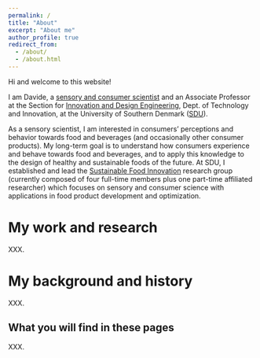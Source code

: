 ```yaml
---
permalink: /
title: "About"
excerpt: "About me"
author_profile: true
redirect_from: 
  - /about/
  - /about.html
---
```


Hi and welcome to this website! 

I am Davide, a [sensory and consumer scientist](https://en.wikipedia.org/wiki/Sensory_analysis) and an Associate Professor at the Section for [Innovation and Design Engineering](https://www.sdu.dk/en/forskning/sduinnovationanddesignengineering), Dept. of Technology and Innovation, at the University of Southern Denmark ([SDU](https://www.sdu.dk/en)). 

As a sensory scientist, I am interested in consumers’ perceptions and behavior towards food and beverages (and occasionally other consumer products). My long-term goal is to understand how consumers experience and behave towards food and beverages, and to apply this knowledge to the design of healthy and sustainable foods of the future. At SDU, I established and lead the [Sustainable Food Innovation](https://www.sdu.dk/en/forskning/sduinnovationanddesignengineering/researchareas/sustainablefoodinnovation) research group (currently composed of four full-time members plus one part-time affiliated researcher) which focuses on sensory and consumer science with applications in food product development and optimization. 

My work and research
======
XXX.

My background and history
======
XXX.

What you will find in these pages
------
XXX.
